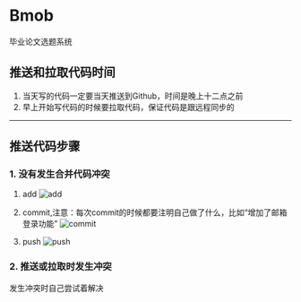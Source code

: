 # Bmob
毕业论文选题系统
## 推送和拉取代码时间
1) 当天写的代码一定要当天推送到Github，时间是晚上十二点之前
2) 早上开始写代码的时候要拉取代码，保证代码是跟远程同步的
***
## 推送代码步骤
### 1. 没有发生合并代码冲突
1) add
![add](https://user-images.githubusercontent.com/72325667/176986255-09262d6c-f22d-44a7-9233-1286c17628d7.png)

2) commit,注意：每次commit的时候都要注明自己做了什么，比如“增加了邮箱登录功能”
![commit](https://user-images.githubusercontent.com/72325667/176986294-9104c596-2e15-4727-8a17-1cb65f512ac5.png)

3) push
![push](https://user-images.githubusercontent.com/72325667/176986302-96139519-479c-45d4-bae0-1b4272cb380e.png)

### 2. 推送或拉取时发生冲突
  发生冲突时自己尝试着解决
 
 
